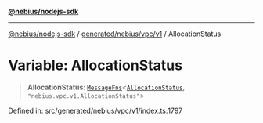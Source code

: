 [**@nebius/nodejs-sdk**](../../../../../README.md)

---

[@nebius/nodejs-sdk](../../../../../README.md) / [generated/nebius/vpc/v1](../README.md) / AllocationStatus

# Variable: AllocationStatus

> **AllocationStatus**: [`MessageFns`](../../../../../runtime/protos/core/interfaces/MessageFns.md)\<[`AllocationStatus`](../interfaces/AllocationStatus.md), `"nebius.vpc.v1.AllocationStatus"`\>

Defined in: src/generated/nebius/vpc/v1/index.ts:1797
